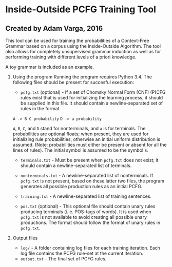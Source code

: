 # Inside-Outside PCFG Training Tool
## Created by Adam Varga, 2016

This tool can be used for training the probabilities of a Context-Free Grammar based on a corpus using the Inside-Outside Algorithm. The tool also allows for
completely unsupervised grammar induction as well as for performing training with different levels of a priori knowledge.

A toy grammar is included as an example.

1. Using the program
   Running the program requires Python 3.4. The following files should be present for succesful execution:
   * `pcfg.txt` (optional) - If a set of Chomsky Normal Form (CNF) (P)CFG rules exist that is used for initializing the learning process, it should be 
   supplied in this file. It should contain a newline-separated set of rules in the format
   
   `A -> B C probability`
   `D -> a probability`
   
   `A`, `B`, `C`, and `D` stand for nonterminals, and `a` is for terminals. The probabilities are optional floats; when present, they are used for initializing rule probabilities, otherwise an initial uniform distribution is assumed.
   (Note: probabilities must either be present or absent for all the lines of rules). The initial symbol is assumed to be the symbol `S`.
   
   * `terminals.txt` - Must be present when `pcfg.txt` does not exist; it should contain a newline-separated list of terminals.
   
   * `nonterminals.txt` - A newline-separated list of nonterminals. If `pcfg.txt` is not present, based on these latter two files, the program generates all
   possible production rules as an initial PCFG.
   
   * `training.txt` - A newline-separated list of training sentences.
   
   * `pos.txt` (optional) - This optional file should contain unary rules producing terminals (i. e. POS-tags of words). It is used when `pcfg.txt` is
   not available to avoid creating all possible unary productions. The format should follow the format of unary rules in `pcfg.txt`.
   
2. Output files
   * `log/` - A folder containing log files for each training iteration. Each log file contains the PCFG rule-set at the current iteration.
   * `output.txt` - The final set of PCFG rules.